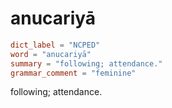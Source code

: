 # anucariyā

``` toml
dict_label = "NCPED"
word = "anucariyā"
summary = "following; attendance."
grammar_comment = "feminine"
```

following; attendance.

